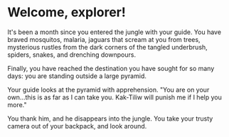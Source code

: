 # Welcome, explorer!

It's been a month since you entered the jungle with your guide. You have braved mosquitos, malaria, jaguars that scream at you from trees, mysterious rustles from the dark corners of the tangled underbrush, spiders, snakes, and drenching downpours.

Finally, you have reached the destination you have sought for so many days: you are standing outside a large pyramid.

Your guide looks at the pyramid with apprehension. "You are on your own...this is as far as I can take you. Kak-Tiliw will punish me if I help you more."

You thank him, and he disappears into the jungle. You take your trusty camera out of your backpack, and look around.

<Item id="2" />

<Page url="entrance" title="Walk inside the pyramid's entrance" condition="2" />
